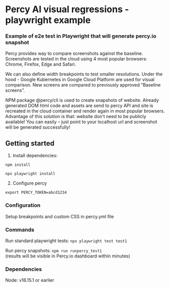# Percy AI visual regressions - playwright example
### Example of e2e test in Playwright that will generate percy.io snapshot

Percy provides way to compare screenshots against the baseline. Screenshots are tested in the cloud using 4 most popular browsers: Chrome, Firefox, Edge and Safari. 

We can also define width breakpoints to test smaller resolutions. Under the hood - Google Kubernetes in Google Cloud Platform are used for visual comparison. New screens are compared to previously approved “Baseline screens”.

NPM package @percy/cli is used to create snapshots of website. Already generated DOM html code and assets are send to percy API and site is recreated in the cloud container and render again in most popular browsers. Advantage of this solution is that: website don't need to be publicly available! You can easily – just point to your localhost url and screenshot will be generated successfully!

## Getting started
1. Install dependencies:

`npm install`

`npx playwright install`

2. Configure percy

`export PERCY_TOKEN=abcd1234`

### Configuration
Setup breakpoints and custom CSS in percy.yml file

### Commands
Run standard playwright tests:
`npx playwright test test1`

Run percy snapshots:
`npm run runpercy_test1`
<br/>
(results will be visible in Percy.io dashboard within minutes)

### Dependencies
Node: v16.15.1 or earlier

